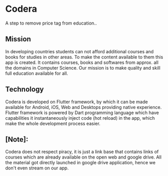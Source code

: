 # Codera

A step to remove price tag from education..

## Mission

In developing countries students can not afford additional courses and books for studies in other areas. To make the content available to them this app is created. It contains courses, books and softwares from approx. all the domains in Computer Science. 
Our mission is to make quality and skill full education available for all.

## Technology

Codera is developed on Flutter framework, by which it can be made available for Android, iOS, Web and Desktops providing native experience.
Flutter framework is powered by Dart programming language which have capabilities it instantaneously inject code (hot reload) in the app, which make the whole development process easier. 

## [Note]:
Codera does not respect piracy, it is just a link base that contains links of courses which are already available on the open web and google drive. All the material got directly launched in google drive application, hence we don't even stream on our app.
